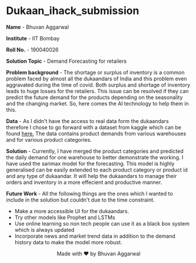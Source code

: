 # Dukaan_ihack_submission

**Name** - Bhuvan Aggarwal

**Institute** - IIT Bombay

**Roll No.** - 190040026

**Solution Topic** - Demand Forecasting for retailers

**Problem background** - The shortage or surplus of inventory is a common problem faced by almost all the dukaandars of India and this problem even aggravated during the time of covid. Both surplus and shortage of inventory leads to huge losses for the retailers. This issue can be resolved if they can predict the future demand for the products depending on the seasonality and the changing market. So, here comes the AI technology to help them in this.

**Data** - As I didn't have the access to real data form the dukaandars therefore I chose to go forward with a dataset from kaggle which can be found <a href='https://www.kaggle.com/felixzhao/productdemandforecasting'>here.</a> The data contains product demands from various warehouses and for various product categories.

**Solution** - Currently, I have merged the product categories and predicted the daily demand for one warehouse to better demonstrate the working. I have used the sarimax model for the forecasting. This model is highly generalised can be easily extended to each product category or product id and any type of dukaandar. It will help the dukaandars to manage their orders and inventory in a more effecient and productive manner. 

**Future Work** - All the following things are the ones which I wanted to include in the solution but couldn't due to the time constraint.  
- Make a more accessible UI for the dukaandars. 
- Try other models like Prophet and LSTMs
- Use online learning so non tech people can use it as a black box system which is always updated
- Incorporate news and market trend data in addition to the demand history data to make the model more robust.


<p align='center'>Made with ❤️ by Bhuvan Aggarwal
